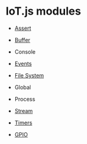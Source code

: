# IoT.js modules
* [Assert](https://github.com/Samsung/iotjs/wiki/IoT.js-API:-Assert)
* [Buffer](https://github.com/Samsung/iotjs/wiki/IoT.js-API:-Buffer)
* Console
* [Events](https://github.com/Samsung/iotjs/wiki/IoT.js-API:-Events)
* [File System](https://github.com/Samsung/iotjs/wiki/IoT.js-API:-File-Systen)
* Global
* Process
* [Stream](https://github.com/Samsung/iotjs/wiki/IoT.js-API:-Stream)
* [Timers](https://github.com/Samsung/iotjs/wiki/IoT.js-API:-Timers)

* [GPIO](https://github.com/Samsung/iotjs/wiki/IoT.js-API:-GPIO)